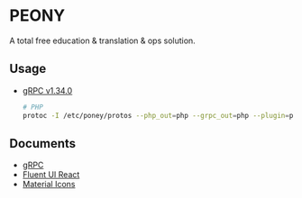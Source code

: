 # PEONY

A total free education &amp; translation &amp; ops solution.

## Usage

- [gRPC v1.34.0](https://github.com/grpc/grpc/releases/tag/v1.34.0)

    ```bash
    # PHP
    protoc -I /etc/poney/protos --php_out=php --grpc_out=php --plugin=protoc-gen-grpc=`which grpc_php_plugin` /etc/poney/protos/*.proto
    ```

## Documents

- [gRPC](https://grpc.io/docs/languages/cpp/quickstart/)
- [Fluent UI React](https://developer.microsoft.com/en-us/fluentui#/controls/web)
- [Material Icons](https://material-ui.com/components/material-icons/)